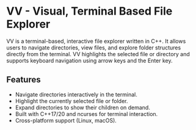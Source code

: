 # VV - Visual, Terminal Based File Explorer

VV is a terminal-based, interactive file explorer written in C++. It allows users to navigate directories, view files, and explore folder structures directly from the terminal. VV highlights the selected file or directory and supports keyboard navigation using arrow keys and the Enter key.

## Features
- Navigate directories interactively in the terminal.
- Highlight the currently selected file or folder.
- Expand directories to show their children on demand.
- Built with C++17/20 and ncurses for terminal interaction.
- Cross-platform support (Linux, macOS).

